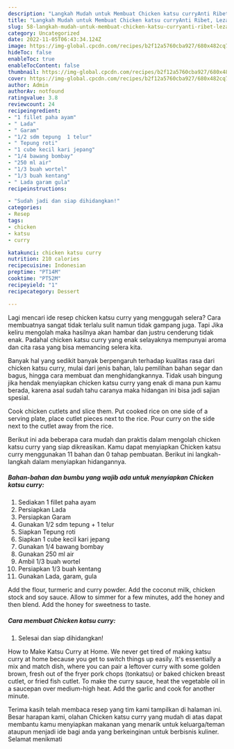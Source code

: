 ```yaml
---
description: "Langkah Mudah untuk Membuat Chicken katsu curryAnti Ribet, Lezat Sekali"
title: "Langkah Mudah untuk Membuat Chicken katsu curryAnti Ribet, Lezat Sekali"
slug: 58-langkah-mudah-untuk-membuat-chicken-katsu-curryanti-ribet-lezat-sekali
category: Uncategorized
date: 2022-11-05T06:43:34.124Z
image: https://img-global.cpcdn.com/recipes/b2f12a5760cba927/680x482cq70/chicken-katsu-curry-foto-resep-utama.jpg
hideToc: false
enableToc: true
enableTocContent: false
thumbnail: https://img-global.cpcdn.com/recipes/b2f12a5760cba927/680x482cq70/chicken-katsu-curry-foto-resep-utama.jpg
cover: https://img-global.cpcdn.com/recipes/b2f12a5760cba927/680x482cq70/chicken-katsu-curry-foto-resep-utama.jpg
author: Admin
authorAv: notfound
ratingvalue: 3.8
reviewcount: 24
recipeingredient:
- "1 fillet paha ayam"
- " Lada"
- " Garam"
- "1/2 sdm tepung  1 telur"
- " Tepung roti"
- "1 cube kecil kari jepang"
- "1/4 bawang bombay"
- "250 ml air"
- "1/3 buah wortel"
- "1/3 buah kentang"
- " Lada garam gula"
recipeinstructions:

- "Sudah jadi dan siap dihidangkan!"
categories:
- Resep
tags:
- chicken
- katsu
- curry

katakunci: chicken katsu curry 
nutrition: 210 calories
recipecuisine: Indonesian
preptime: "PT14M"
cooktime: "PT52M"
recipeyield: "1"
recipecategory: Dessert

---
```



Lagi mencari ide resep chicken katsu curry yang menggugah selera? Cara membuatnya sangat tidak terlalu sulit namun tidak gampang juga. Tapi Jika keliru mengolah maka hasilnya akan hambar dan justru cenderung tidak enak. Padahal chicken katsu curry yang enak selayaknya mempunyai aroma dan cita rasa yang bisa memancing selera kita.


Banyak hal yang sedikit banyak berpengaruh terhadap kualitas rasa dari chicken katsu curry, mulai dari jenis bahan, lalu pemilihan bahan segar dan bagus, hingga cara membuat dan menghidangkannya. Tidak usah bingung jika hendak menyiapkan chicken katsu curry yang enak di mana pun kamu berada, karena asal sudah tahu caranya maka hidangan ini bisa jadi sajian spesial.

Cook chicken cutlets and slice them. Put cooked rice on one side of a serving plate, place cutlet pieces next to the rice. Pour curry on the side next to the cutlet away from the rice.


Berikut ini ada beberapa cara mudah dan praktis dalam mengolah chicken katsu curry yang siap dikreasikan. Kamu dapat menyiapkan Chicken katsu curry menggunakan 11 bahan dan 0 tahap pembuatan. Berikut ini langkah-langkah dalam menyiapkan hidangannya.

<!--inarticleads1-->

##### Bahan-bahan dan bumbu yang wajib ada untuk menyiapkan Chicken katsu curry:

1. Sediakan 1 fillet paha ayam
1. Persiapkan  Lada
1. Persiapkan  Garam
1. Gunakan 1/2 sdm tepung + 1 telur
1. Siapkan  Tepung roti
1. Siapkan 1 cube kecil kari jepang
1. Gunakan 1/4 bawang bombay
1. Gunakan 250 ml air
1. Ambil 1/3 buah wortel
1. Persiapkan 1/3 buah kentang
1. Gunakan  Lada, garam, gula


Add the flour, turmeric and curry powder. Add the coconut milk, chicken stock and soy sauce. Allow to simmer for a few minutes, add the honey and then blend. Add the honey for sweetness to taste. 

<!--inarticleads2-->

##### Cara membuat Chicken katsu curry:


1. Selesai dan siap dihidangkan!

How to Make Katsu Curry at Home. We never get tired of making katsu curry at home because you get to switch things up easily. It&#39;s essentially a mix and match dish, where you can pair a leftover curry with some golden brown, fresh out of the fryer pork chops (tonkatsu) or baked chicken breast cutlet, or fried fish cutlet. To make the curry sauce, heat the vegetable oil in a saucepan over medium-high heat. Add the garlic and cook for another minute. 

Terima kasih telah membaca resep yang tim kami tampilkan di halaman ini. Besar harapan kami, olahan Chicken katsu curry yang mudah di atas dapat membantu kamu menyiapkan makanan yang menarik untuk keluarga/teman ataupun menjadi ide bagi anda yang berkeinginan untuk berbisnis kuliner. Selamat menikmati

